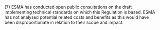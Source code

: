 (7) ESMA has conducted open public consultations on the draft implementing technical standards on which this Regulation is based. ESMA has not analysed potential related costs and benefits as this would have been disproportionate in relation to their scope and impact.